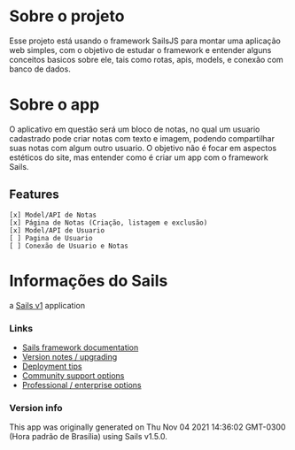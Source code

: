 # Sobre o projeto

Esse projeto está usando o framework SailsJS para montar uma aplicação web simples, com o objetivo de estudar o framework e entender alguns conceitos basicos sobre ele, tais como rotas, apis, models, e conexão com banco de dados.

# Sobre o app

O aplicativo em questão será um bloco de notas, no qual um usuario cadastrado pode criar notas com texto e imagem, podendo compartilhar suas notas com algum outro usuario.
O objetivo não é focar em aspectos estéticos do site, mas entender como é criar um app com o framework Sails.

## Features

    [x] Model/API de Notas
    [x] Página de Notas (Criação, listagem e exclusão)
    [x] Model/API de Usuario
    [ ] Pagina de Usuario
    [ ] Conexão de Usuario e Notas
    

# Informações do Sails

a [Sails v1](https://sailsjs.com) application


### Links

+ [Sails framework documentation](https://sailsjs.com/get-started)
+ [Version notes / upgrading](https://sailsjs.com/documentation/upgrading)
+ [Deployment tips](https://sailsjs.com/documentation/concepts/deployment)
+ [Community support options](https://sailsjs.com/support)
+ [Professional / enterprise options](https://sailsjs.com/enterprise)

### Version info

This app was originally generated on Thu Nov 04 2021 14:36:02 GMT-0300 (Hora padrão de Brasília) using Sails v1.5.0.

<!-- Internally, Sails used [`sails-generate@2.0.4`](https://github.com/balderdashy/sails-generate/tree/v2.0.4/lib/core-generators/new). -->



<!--
Note:  Generators are usually run using the globally-installed `sails` CLI (command-line interface).  This CLI version is _environment-specific_ rather than app-specific, thus over time, as a project's dependencies are upgraded or the project is worked on by different developers on different computers using different versions of Node.js, the Sails dependency in its package.json file may differ from the globally-installed Sails CLI release it was originally generated with.  (Be sure to always check out the relevant [upgrading guides](https://sailsjs.com/upgrading) before upgrading the version of Sails used by your app.  If you're stuck, [get help here](https://sailsjs.com/support).)
-->
